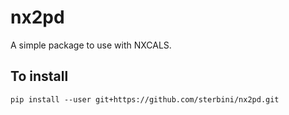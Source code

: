 # nx2pd
A simple package to use with NXCALS.

## To install
```
pip install --user git+https://github.com/sterbini/nx2pd.git
```
